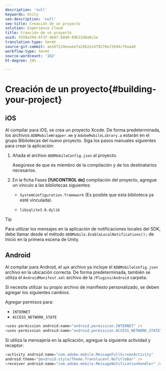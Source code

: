 ```yaml
---
description: 'null'
keywords: Unity
seo-description: 'null'
seo-title: Creación de un proyecto
solution: Experience Cloud
title: Creación de un proyecto
uuid: 5550a394-6f3f-4b87-b840-89621d8a0c1e
translation-type: tm+mt
source-git-commit: ae16f224eeaeefa29b2e1479270a72694c79aaa0
workflow-type: tm+mt
source-wordcount: '162'
ht-degree: 20%

---
```



# Creación de un proyecto{#building-your-project}

## iOS

Al compilar para iOS, se crea un proyecto Xcode. De forma predeterminada, los archivos `ADBMobileWrapper.mm` y `AdobeMobileLibrary.a` estarán en el grupo Bibliotecas del nuevo proyecto. Siga los pasos manuales siguientes para crear la aplicación:

1. Añada el archivo `ADBMobileConfig.json` al proyecto.

   Asegúrese de que es miembro de la compilación y de los destinatarios necesarios.

1. En la ficha Fases **[!UICONTROL de]** compilación del proyecto, agregue un vínculo a las bibliotecas siguientes:

   * `SystemConfiguration.framework`
(Es posible que esta biblioteca ya esté vinculada).

   * `libsqlite3.0.dylib`

>[!TIP]
>
>Para utilizar los mensajes en la aplicación de notificaciones locales del SDK, debe llamar desde el método `ADBMobile.EnableLocalNotifications();` de Inicio en la primera escena de Unity.

## Android

Al compilar para Android, el `apk` archivo ya incluye el `ADBMobileConfig.json` archivo en la ubicación correcta. De forma predeterminada, también se utiliza el `AndroidManifest.xml` archivo de la `/Plugins/Android` carpeta.

Si necesita utilizar su propio archivo de manifiesto personalizado, se deben agregar los siguientes cambios.

Agregar permisos para:

* `INTERNET`
* `ACCESS_NETWORK_STATE`

```java
<uses-permission android:name="android.permission.INTERNET" />
<uses-permission android:name="android.permission.ACCESS_NETWORK_STATE" />
```

Si utiliza la mensajería en la aplicación, agregue la siguiente actividad y receptor:

```java
<activity android:name="com.adobe.mobile.MessageFullScreenActivity"  
android:theme="@android:style/Theme.Translucent.NoTitleBar" />
<receiver android:name="com.adobe.mobile.MessageNotificationHandler" />
```
